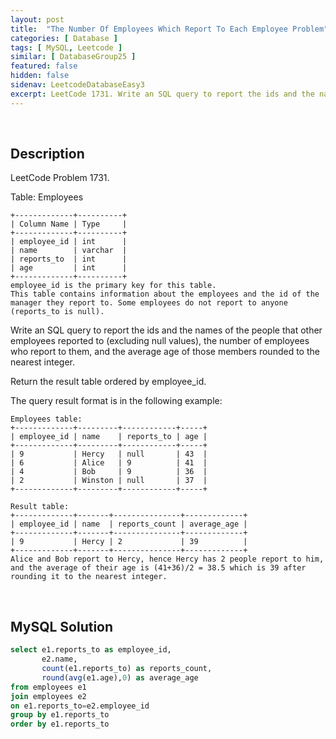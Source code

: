 ```yaml
---
layout: post
title:  "The Number Of Employees Which Report To Each Employee Problem"
categories: [ Database ]
tags: [ MySQL, Leetcode ]
similar: [ DatabaseGroup25 ]
featured: false
hidden: false
sidenav: LeetcodeDatabaseEasy3
excerpt: LeetCode 1731. Write an SQL query to report the ids and the names of the people that other employees reported to (excluding null values), the number of employees who report to them, and the average age of those members rounded to the nearest integer.
---
```


<br />

## Description

LeetCode Problem 1731. 

Table: Employees

```
+-------------+----------+
| Column Name | Type     |
+-------------+----------+
| employee_id | int      |
| name        | varchar  |
| reports_to  | int      |
| age         | int      |
+-------------+----------+
employee_id is the primary key for this table.
This table contains information about the employees and the id of the manager they report to. Some employees do not report to anyone (reports_to is null). 
```

Write an SQL query to report the ids and the names of the people that other employees reported to (excluding null values), the number of employees who report to them, and the average age of those members rounded to the nearest integer.

Return the result table ordered by employee_id.

The query result format is in the following example:

 
```
Employees table:
+-------------+---------+------------+-----+
| employee_id | name    | reports_to | age |
+-------------+---------+------------+-----+
| 9           | Hercy   | null       | 43  |
| 6           | Alice   | 9          | 41  |
| 4           | Bob     | 9          | 36  |
| 2           | Winston | null       | 37  |
+-------------+---------+------------+-----+

Result table:
+-------------+-------+---------------+-------------+
| employee_id | name  | reports_count | average_age |
+-------------+-------+---------------+-------------+
| 9           | Hercy | 2             | 39          |
+-------------+-------+---------------+-------------+
Alice and Bob report to Hercy, hence Hercy has 2 people report to him, and the average of their age is (41+36)/2 = 38.5 which is 39 after rounding it to the nearest integer.
```

<br />

## MySQL Solution


```sql
select e1.reports_to as employee_id,
       e2.name,
       count(e1.reports_to) as reports_count,
       round(avg(e1.age),0) as average_age
from employees e1
join employees e2
on e1.reports_to=e2.employee_id
group by e1.reports_to
order by e1.reports_to
```
